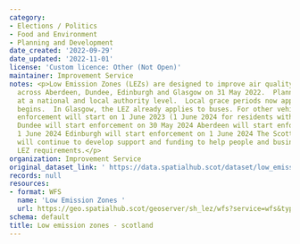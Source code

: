 ```yaml
---
category:
- Elections / Politics
- Food and Environment
- Planning and Development
date_created: '2022-09-29'
date_updated: '2022-11-01'
license: 'Custom licence: Other (Not Open)'
maintainer: Improvement Service
notes: <p>Low Emission Zones (LEZs) are designed to improve air quality and were introduced
  across Aberdeen, Dundee, Edinburgh and Glasgow on 31 May 2022.  Planning continues
  at a national and local authority level.  Local grace periods now apply until enforcement
  begins.  In Glasgow, the LEZ already applies to buses. For other vehicle types,
  enforcement will start on 1 June 2023 (1 June 2024 for residents within the zone)
  Dundee will start enforcement on 30 May 2024 Aberdeen will start enforcement on
  1 June 2024 Edinburgh will start enforcement on 1 June 2024 The Scottish Government
  will continue to develop support and funding to help people and businesses meet
  LEZ requirements.</p>
organization: Improvement Service
original_dataset_link: ' https://data.spatialhub.scot/dataset/low_emission_zones-is'
records: null
resources:
- format: WFS
  name: 'Low Emission Zones '
  url: https://geo.spatialhub.scot/geoserver/sh_lez/wfs?service=wfs&typeName=sh_lez:pub_lez
schema: default
title: Low emission zones - scotland
---
```

